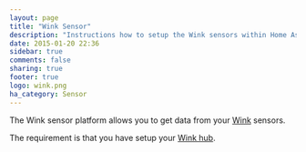 ```yaml
---
layout: page
title: "Wink Sensor"
description: "Instructions how to setup the Wink sensors within Home Assistant."
date: 2015-01-20 22:36
sidebar: true
comments: false
sharing: true
footer: true
logo: wink.png
ha_category: Sensor
---
```



The Wink sensor platform allows you to get data from your [Wink](http://www.wink.com/) sensors.

The requirement is that you have setup your [Wink hub](/components/light.wink/).

